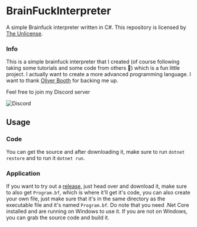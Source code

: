 # BrainFuckInterpreter
 A simple Brainfuck interpreter written in C#. This repository is licensed by [The Unlicense](https://unlicense.org/).
### Info
This is a simple brainfuck interpreter that I created (of course following taking some tutorials and some code from others 👀) which is a fun little project. I actually want to create a more advanced programming language. I want to thank [Oliver Booth](https://github.com/oliverbooth) for backing me up.

Feel free to join my Discord server

![Discord](https://img.shields.io/discord/732064655396044840?color=7289DA&label=Discord%20Server&logo=Discord&style=for-the-badge)

## Usage
### Code
You can get the source and after downloading it, make sure to run `dotnet restore` and to run it `dotnet run`.
### Application
If you want to try out a [release](https://github.com/ANF-Studios/Brainfuck-Interpreter/releases/), just head over and download it, make sure to also get `Program.bf`, which is where it'll get it's code, you can also create your own file, just make sure that it's in the same directory as the executable file and it's named `Program.bf`. Do note that you need .Net Core installed and are running on Windows to use it. If you are not on Windows, you can grab the source code and build it.
